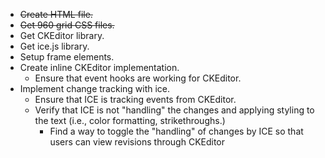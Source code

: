 * <del>Create HTML file.</del>
* <del>Get 960 grid CSS files.</del>
* Get CKEditor library.
* Get ice.js library.
* Setup frame elements.
* Create inline CKEditor implementation.
  * Ensure that event hooks are working for CKEditor.
* Implement change tracking with ice.
  * Ensure that ICE is tracking events from CKEditor.
  * Verify that ICE is not "handling" the changes and applying styling to the text (i.e., color formatting, strikethroughs.)
      * Find a way to toggle the "handling" of changes by ICE so that users can view revisions through CKEditor
